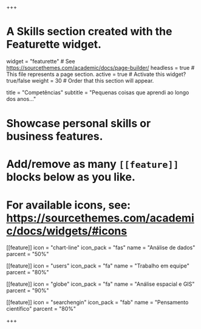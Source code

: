 +++
# A Skills section created with the Featurette widget.
widget = "featurette"  # See https://sourcethemes.com/academic/docs/page-builder/
headless = true  # This file represents a page section.
active = true  # Activate this widget? true/false
weight = 30  # Order that this section will appear.

title = "Competências"
subtitle = "Pequenas coisas que aprendi ao longo dos anos..."

# Showcase personal skills or business features.
# 
# Add/remove as many `[[feature]]` blocks below as you like.
# 
# For available icons, see: https://sourcethemes.com/academic/docs/widgets/#icons

[[feature]]
  icon = "chart-line"
  icon_pack = "fas"
  name = "Análise de dados"
  parcent = "50%"
  
[[feature]]
  icon = "users"
  icon_pack = "fa"
  name = "Trabalho em equipe"
  parcent = "80%"  
  
[[feature]]
  icon = "globe"
  icon_pack = "fa"
  name = "Análise espacial e GIS"
  parcent = "90%"
  
[[feature]]
  icon = "searchengin"
  icon_pack = "fab"
  name = "Pensamento científico"
  parcent = "80%"


+++
